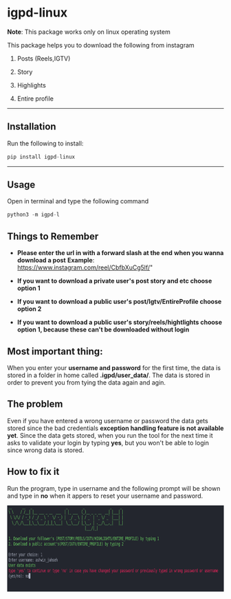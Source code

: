 # igpd-linux

**Note**: This package works only on linux operating system

This  package  helps you to download the following from instagram

1. Posts (Reels,IGTV)

2. Story

3. Highlights

4. Entire profile

<hr />

## Installation

Run the following to install:

```python
pip install igpd-linux
```
<hr />

## Usage

Open in terminal and type the following command

```python
python3 -m igpd-l
```

## Things to Remember 

* **Please enter the url in with a forward slash at the end** **when you wanna download a post** 
  **Example**: https://www.instagram.com/reel/CbfbXuCg5lf/" 

* **If you want to download a private user's post story and etc choose option 1**
* **If you want to download a public user's post/Igtv/EntireProfile choose option 2** 
*  **If you want to download a public user's story/reels/hightlights choose option 1, because these can't be downloaded without login** 

## **Most important thing**: 

When you enter your **username and password**  for the first time, the data is stored in a folder in home called **.igpd/user_data/**. The data is  stored  in order to prevent you from tying the data again and agin. 

## **The problem**

 Even if you have entered a wrong username or password the data gets stored since the bad credentials **exception handling feature is not available yet**.  Since the data gets stored, when you run the tool for the next time it asks to validate your login by typing **yes**, but you won't be able to login since wrong data is stored.

## **How to fix it** 

Run the program, type in username and the following prompt will be shown and type in **no** when it appers to reset your username and password.

<img src = "fix.png" height="200" width="600">  

## 

